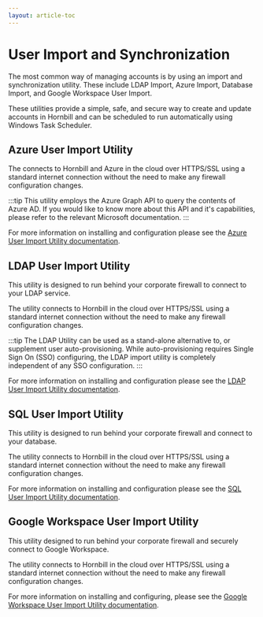 ```yaml
---
layout: article-toc
---
```

# User Import and Synchronization
The most common way of managing accounts is by using an import and synchronization utility.  These include LDAP Import, Azure Import, Database Import, and Google Workspace User Import. 

These utilities provide a simple, safe, and secure way to create and update accounts in Hornbill and can be scheduled to run automatically using Windows Task Scheduler.

## Azure User Import Utility
The connects to Hornbill and Azure in the cloud over HTTPS/SSL using a standard internet connection without the need to make any firewall configuration changes. 

:::tip
This utility employs the Azure Graph API to query the contents of Azure AD. If you would like to know more about this API and it's capabilities, please refer to the relevant Microsoft documentation.
:::

For more information on installing and configuration please see the [Azure User Import Utility documentation](https://wiki.hornbill.com/index.php?title=Azure_User_Import).

## LDAP User Import Utility
This utility is designed to run behind your corporate firewall to connect to your LDAP service.

The utility connects to Hornbill in the cloud over HTTPS/SSL using a standard internet connection without the need to make any firewall configuration changes.

:::tip
The LDAP Utility can be used as a stand-alone alternative to, or supplement user auto-provisioning. While auto-provisioning requires Single Sign On (SSO) configuring, the LDAP import utility is completely independent of any SSO configuration.
:::

For more information on installing and configuration please see the [LDAP User Import Utility documentation](https://wiki.hornbill.com/index.php?title=LDAP_User_Import).

## SQL User Import Utility
This utility is designed to run behind your corporate firewall and connect to your database.

The utility connects to Hornbill in the cloud over HTTPS/SSL using a standard internet connection without the need to make any firewall configuration changes. 

For more information on installing and configuration please see the [SQL User Import Utility documentation](https://wiki.hornbill.com/index.php?title=SQL_User_Import).

## Google Workspace User Import Utility
This utility designed to run behind your corporate firewall and securely connect to Google Workspace. 

The utility connects to Hornbill in the cloud over HTTPS/SSL using a standard internet connection without the need to make any firewall configuration changes.

For more information on installing and configuring, please see the [Google Workspace User Import Utility documentation](https://wiki.hornbill.com/index.php?title=Google_Workspace_User_Import).